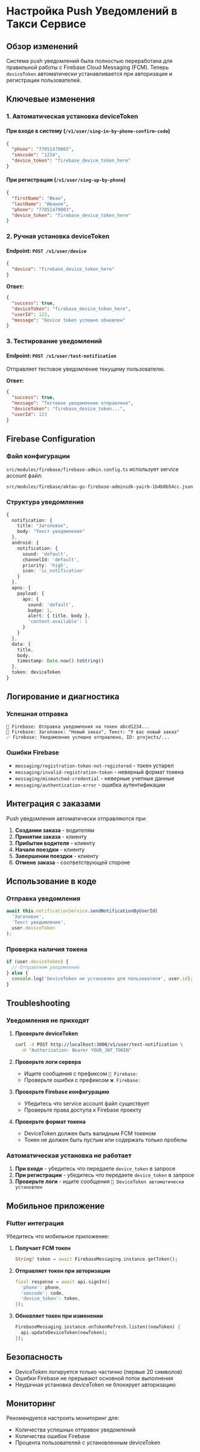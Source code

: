 # Настройка Push Уведомлений в Такси Сервисе

## Обзор изменений

Система push уведомлений была полностью переработана для правильной работы с Firebase Cloud Messaging (FCM). Теперь `deviceToken` автоматически устанавливается при авторизации и регистрации пользователей.

## Ключевые изменения

### 1. Автоматическая установка deviceToken

#### При входе в систему (`/v1/user/sing-in-by-phone-confirm-code`)
```json
{
  "phone": "77051479003",
  "smscode": "1234",
  "device_token": "firebase_device_token_here"
}
```

#### При регистрации (`/v1/user/sing-up-by-phone`)
```json
{
  "firstName": "Иван",
  "lastName": "Иванов", 
  "phone": "77051479003",
  "device_token": "firebase_device_token_here"
}
```

### 2. Ручная установка deviceToken

#### Endpoint: `POST /v1/user/device`
```json
{
  "device": "firebase_device_token_here"
}
```

**Ответ:**
```json
{
  "success": true,
  "deviceToken": "firebase_device_token_here",
  "userId": 123,
  "message": "Device token успешно обновлен"
}
```

### 3. Тестирование уведомлений

#### Endpoint: `POST /v1/user/test-notification`
Отправляет тестовое уведомление текущему пользователю.

**Ответ:**
```json
{
  "success": true,
  "message": "Тестовое уведомление отправлено",
  "deviceToken": "firebase_device_token...",
  "userId": 123
}
```

## Firebase Configuration

### Файл конфигурации
`src/modules/firebase/firebase-admin.config.ts` использует service account файл:
```
src/modules/firebase/aktau-go-firebase-adminsdk-yairb-1b4b0b54cc.json
```

### Структура уведомления
```typescript
{
  notification: {
    title: "Заголовок",
    body: "Текст уведомления"
  },
  android: {
    notification: {
      sound: 'default',
      channelId: 'default',
      priority: 'high',
      icon: 'ic_notification'
    }
  },
  apns: {
    payload: {
      aps: {
        sound: 'default',
        badge: 1,
        alert: { title, body },
        'content-available': 1
      }
    }
  },
  data: {
    title,
    body,
    timestamp: Date.now().toString()
  },
  token: deviceToken
}
```

## Логирование и диагностика

### Успешная отправка
```
📱 Firebase: Отправка уведомления на токен abcd1234...
📱 Firebase: Заголовок: "Новый заказ", Текст: "У вас новый заказ"
✅ Firebase: Уведомление успешно отправлено, ID: projects/...
```

### Ошибки Firebase
- `messaging/registration-token-not-registered` - токен устарел
- `messaging/invalid-registration-token` - неверный формат токена
- `messaging/mismatched-credential` - неверные учетные данные
- `messaging/authentication-error` - ошибка аутентификации

## Интеграция с заказами

Push уведомления автоматически отправляются при:

1. **Создании заказа** - водителям
2. **Принятии заказа** - клиенту
3. **Прибытии водителя** - клиенту
4. **Начале поездки** - клиенту
5. **Завершении поездки** - клиенту
6. **Отмене заказа** - соответствующей стороне

## Использование в коде

### Отправка уведомления
```typescript
await this.notificationService.sendNotificationByUserId(
  'Заголовок',
  'Текст уведомления',
  user.deviceToken
);
```

### Проверка наличия токена
```typescript
if (user.deviceToken) {
  // Отправляем уведомление
} else {
  console.log('DeviceToken не установлен для пользователя', user.id);
}
```

## Troubleshooting

### Уведомления не приходят

1. **Проверьте deviceToken**
   ```bash
   curl -X POST http://localhost:3000/v1/user/test-notification \
     -H "Authorization: Bearer YOUR_JWT_TOKEN"
   ```

2. **Проверьте логи сервера**
   - Ищите сообщения с префиксом `📱 Firebase:`
   - Проверьте ошибки с префиксом `❌ Firebase:`

3. **Проверьте Firebase конфигурацию**
   - Убедитесь что service account файл существует
   - Проверьте права доступа к Firebase проекту

4. **Проверьте формат токена**
   - DeviceToken должен быть валидным FCM токеном
   - Токен не должен быть пустым или содержать только пробелы

### Автоматическая установка не работает

1. **При входе** - убедитесь что передаете `device_token` в запросе
2. **При регистрации** - убедитесь что передаете `device_token` в запросе
3. **Проверьте логи** - ищите сообщения `🔑 DeviceToken автоматически установлен`

## Мобильное приложение

### Flutter интеграция
Убедитесь что мобильное приложение:

1. **Получает FCM токен**
   ```dart
   String? token = await FirebaseMessaging.instance.getToken();
   ```

2. **Отправляет токен при авторизации**
   ```dart
   final response = await api.signIn({
     'phone': phone,
     'smscode': code,
     'device_token': token,
   });
   ```

3. **Обновляет токен при изменении**
   ```dart
   FirebaseMessaging.instance.onTokenRefresh.listen((newToken) {
     api.updateDeviceToken(newToken);
   });
   ```

## Безопасность

- DeviceToken логируется только частично (первые 20 символов)
- Ошибки Firebase не прерывают основной поток выполнения
- Неудачная установка deviceToken не блокирует авторизацию

## Мониторинг

Рекомендуется настроить мониторинг для:
- Количества успешных отправок уведомлений
- Количества ошибок Firebase
- Процента пользователей с установленным deviceToken 